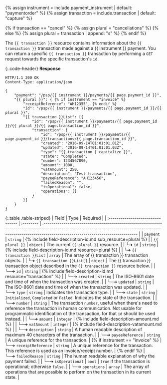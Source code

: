{% assign instrument = include.payment_instrument | default: "paymentorder" %}
{% assign transaction = include.transaction | default: "capture" %}

{% if transaction == "cancel" %}
    {% assign plural = "cancellations" %}
{% else %}
    {% assign plural = transaction | append: "s" %}
{% endif %}

The `{{ transaction }}` resource contains information about the
`{{ transaction }}` transaction made against a {{ instrument }} payment. You can
return a specific `{{ transaction }}` transaction by performing a `GET` request
towards the specific transaction's `id`.

{:.code-header}
**Response**

```http
HTTP/1.1 200 OK
Content-Type: application/json

{
    "payment": "/psp/{{ instrument }}/payments/{{ page.payment_id }}",
    "{{ plural }}": { {% if instrument == "invoice" %}
        "receiptReference": "AH12355", {% endif %}
        "id": "/psp/{{ instrument }}/payments/{{ page.payment_id }}/{{ plural }}",
        "{{ transaction }}List": [{
            "id": "/psp/{{ instrument }}/payments/{{ page.payment_id }}/{{ plural }}/{{ page.transaction_id }}",
            "transaction": {
                "id": "/psp/{{ instrument }}/payments/{{ page.payment_id }}/transactions/{{ page.transaction_id }}",
                "created": "2016-09-14T01:01:01.01Z",
                "updated": "2016-09-14T01:01:01.03Z",
                "type": "{{ transaction | capitalize }}",
                "state": "Completed",
                "number": 1234567890,
                "amount": 1000,
                "vatAmount": 250,
                "description": "Test transaction",
                "payeeReference": "AH123456",
                "failedReason": "",
                "isOperational": false,
                "operations": []
            }
        }]
    }
}
```

{:.table .table-striped}
| Field                             | Type      | Required                                                                                                                                                                                                     |
| :-------------------------------- | :-------- | :----------------------------------------------------------------------------------------------------------------------------------------------------------------------------------------------------------- |
| `payment`                         | `string`  | {% include field-description-id.md sub_resource=plural %}                                                                                                                                                    |
| `{{ plural }}`                    | `object`  | The current `{{ plural }}` resource.                                                                                                                                                                         |
| └➔&nbsp;`id`                      | `string`  | {% include field-description-id.md resource=plural %}                                                                                                                                                        |
| └➔&nbsp;`{{ transaction }}List`   | `array`   | The array of {{ transaction }} transaction objects.                                                                                                                                                          |
| └➔&nbsp;`{{ transaction }}List[]` | `object`  | The {{ transaction }} transaction object described in the `{{ transaction }}` resource below.                                                                                                                |
| └─➔&nbsp;`id`                     | `string`  | {% include field-description-id.md resource="transaction" %}                                                                                                                                                 |
| └─➔&nbsp;`created`                | `string`  | The ISO-8601 date and time of when the transaction was created.                                                                                                                                              |
| └─➔&nbsp;`updated`                | `string`  | The ISO-8601 date and time of when the transaction was updated.                                                                                                                                              |
| └─➔&nbsp;`type`                   | `string`  | Indicates the transaction type.                                                                                                                                                                              |
| └─➔&nbsp;`state`                  | `string`  | `Initialized`, `Completed` or `Failed`. Indicates the state of the transaction.                                                                                                                              |
| └─➔&nbsp;`number`                 | `string`  | The transaction `number`, useful when there's need to reference the transaction in human communication. Not usable for programmatic identification of the transaction, for that `id` should be used instead. |
| └─➔&nbsp;`amount`                 | `integer` | {% include field-description-amount.md %}                                                                                                                                                                    |
| └─➔&nbsp;`vatAmount`              | `integer` | {% include field-description-vatamount.md %}                                                           |
| └─➔&nbsp;`description`            | `string`  | A human readable description of maximum 40 characters of the transaction.                                                                                                                                    |
| └─➔&nbsp;`payeeReference`         | `string`  | A unique reference for the transaction.                                                                                                                                                                      | {% if instrument == "invoice" %}
| └─➔&nbsp;`receiptReference`        | `string` | A unique reference for the transaction. This reference is used as an invoice/receipt number.                                                                                                                 | {% endif %}
| └─➔&nbsp;`failedReason`           | `string`  | The human readable explanation of why the payment failed.                                                                                                                                                    |
| └─➔&nbsp;`isOperational`          | `bool`    | `true` if the transaction is operational; otherwise `false`.                                                                                                                                                 |
| └─➔&nbsp;`operations`             | `array`   | The array of operations that are possible to perform on the transaction in its current state.                                                                                                                |
